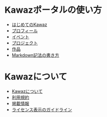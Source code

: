 # Kawazポータルの使い方

- [はじめてのKawaz](/helps/welcome/)
- [プロフィール](/helps/profiles/)
- [イベント](/helps/events/)
- [プロジェクト](/helps/projects/)
- [作品](/helps/products/)
- [Markdown記法の書き方](/helps/markdown/)

# Kawazについて

- [Kawazについて](/about/)
- [利用規約](/rules/)
- [掲載情報](/published/)
- [ライセンス表示のガイドライン](/guideline/credits/)


<!--
## 運営メンバー向け

- [お知らせ](/helps/announcement)
- [会員登録の認証](/helps/registration)
-->